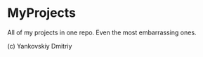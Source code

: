 # MyProjects
All of my projects in one repo. Even the most embarrassing ones.

(c) Yankovskiy Dmitriy

